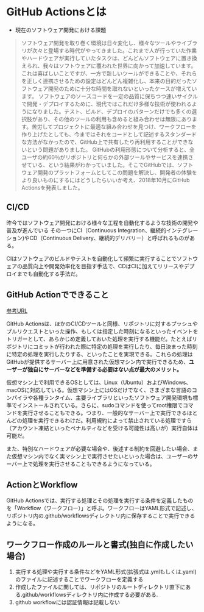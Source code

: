 # GitHub Actionsとは

- 現在のソフトウェア開発における課題
>ソフトウェア開発を取り巻く環境は日々変化し、様々なツールやライブラリが次々と登場する時代がやってきました。これまで人が行っていた作業やハードウェアが実行していたタスクは、どんどんソフトウェアに置き換えられ、我々はソフトウェアに覆われた世界に向かって加速しています。これは喜ばしいことですが、一方で新しいツールができることや、それらを正しく連携させるための設定はどんどん複雑化し、本来の目的だったソフトウェア開発のために十分な時間を取れないといったケースが増えています。
>ソフトウェアのソースコードを一定の品質に保ちつつ速いサイクルで開発・デプロイするために、現代ではこれだけ多様な技術が使われるようになりました。テスト、ビルド、デプロイのパターンだけでも多くの選択肢があり、その他のツールの利用も含めると組み合わせは無限にあります。苦労してプロジェクトに最適な組み合わせを見つけ、ワークフローを作り上げたとしても、今まではそれをコードとして記述するスタンダードな方法がなかったので、GitHub上で共有したり再利用することができないという問題がありました。
>GitHubの利用形態について分析すると、全ユーザの約60％がリポジトリと何らかの外部ツールやサービスを連携させている、という結果がわかっていました。そこでGitHubでは、ソフトウェア開発のプラットフォームとしてこの問題を解決し、開発者の体験をより良いものにするにはどうしたらいいか考え、2018年10月にGitHub Actionsを発表しました。


## CI/CD

昨今ではソフトウェア開発における様々な工程を自動化するような技術の開発や普及が進んでいる
その一つにCI（Continuous Integration、継続的インテグレーション)やCD（Continuous Delivery、継続的デリバリー）と呼ばれるものがある。

CIはソフトウェアのビルドやテストを自動化して頻繁に実行することでソフトウェアの品質向上や開発効率化を目指す手法で、CDはCIに加えてリリースやデプロイまでも自動化する手法だ。

## GitHub Actionでできること

[参考URL](https://knowledge.sakura.ad.jp/23478/)

GitHub Actionsは、ほかのCI/CDツールと同様、リポジトリに対するプッシュやプルリクエストといった操作、もしくは指定した時刻になるといったイベントをトリガーとして、あらかじめ定義しておいた処理を実行する機能だ。たとえばリポジトリにコミットが行われた際に特定の処理を実行したり、毎日決まった時刻に特定の処理を実行したりする、といったことを実現できる。これらの処理はGitHubが提供するサーバー上に用意された仮想マシン内で実行できるため、**ユーザーが独自にサーバーなどを準備する必要はない点が最大のメリット。**

仮想マシン上で利用できるOSとしては、Linux（Ubuntu）およびWindows、macOSに対応している。仮想マシン上にはOSだけでなく、さまざまな言語のコンパイラや各種ランタイム、主要ライブラリといったソフトウェア開発環境も標準でインストールされている。さらに、sudoコマンドを使ってroot権限でコマンドを実行させることもできる。つまり、一般的なサーバー上で実行できるほとんどの処理を実行できるわけだ。利用規約によって禁止されている処理ですら（アカウント凍結といったペナルティなどを受ける可能性は高いが）実行自体は可能だ。

また、特別なハードウェアが必要な場合や、後述する制約を回避したい場合、また仮想マシン内でなく実マシン上で実行させたいといった場合は、ユーザーのサーバー上で処理を実行させることもできるようになっている。

## ActionとWorkflow

GitHub Actionsでは、実行する処理とその処理を実行する条件を定義したものを「Workflow（ワークフロー）」と呼ぶ。ワークフローはYAML形式で記述し、リポジトリ内の.github/workflowsディレクトリ内に保存することで実行できるようになる。

## ワークフロー作成のルールと書式(独自に作成したい場合)

1. 実行する処理や実行する条件などをYAML形式(拡張式は.ymlもしくは.yaml)のファイルに記述することでワークフローを定義する
2. 作成したファイルに関しては、リポジトリのルートディレクトリ直下にある.github/workflowsディレクトリ内に作成する必要がある.
3. github workflowには認証情報は記載しない
